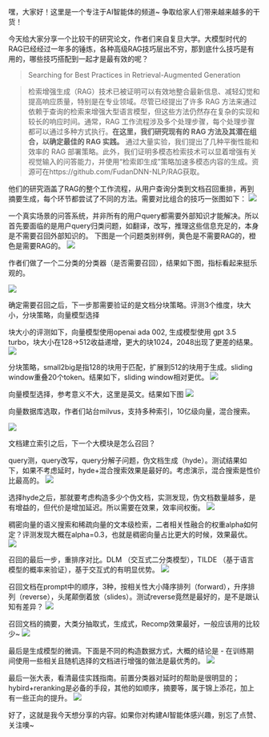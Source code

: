 嘿，大家好！这里是一个专注于AI智能体的频道~ 争取给家人们带来越来越多的干货！

今天给大家分享一个比较干的研究论文，作者们来自复旦大学。大模型时代的RAG已经经过一年多的锤炼，各种高级RAG技巧层出不穷，那到底什么技巧是有用的，哪些技巧搭配到一起才是最有效的呢？

> Searching for Best Practices in Retrieval-Augmented Generation

> 检索增强生成（RAG）技术已被证明可以有效地整合最新信息、减轻幻觉和提高响应质量，特别是在专业领域。尽管已经提出了许多 RAG 方法来通过依赖于查询的检索来增强大型语言模型，但这些方法仍然存在复杂的实现和较长的响应时间。通常，RAG 工作流程涉及多个处理步骤，每个处理步骤都可以通过多种方式执行。**在这里，我们研究现有的 RAG 方法及其潜在组合，以确定最佳的 RAG 实践。** 通过大量实验，我们提出了几种平衡性能和效率的 RAG 部署策略。此外，我们证明多模态检索技术可以显着增强有关视觉输入的问答能力，并使用“检索即生成”策略加速多模态内容的生成。资源可在https://github.com/FudanDNN-NLP/RAG获取。

他们的研究涵盖了RAG的整个工作流程，从用户查询分类到文档召回重排，再到摘要生成，每个环节都尝试了不同的方法。需要对比组合的技巧一张图如下：
![](https://files.mdnice.com/user/50285/29f9811b-4b57-4877-a684-0fc7b27d28b9.png)

一个真实场景的问答系统，并非所有的用户query都需要外部知识才能解决。所以首先要面临的是用户query归类问题，如翻译，改写，推理这些信息充足的，本身是不需要召回外部知识的。  下图是一个问题类别样例，黄色是不需要RAG的，橙色是需要RAG的。
![](https://files.mdnice.com/user/50285/f22914ac-c1cc-4fa8-8142-50d900646aca.png)

作者们做了一个二分类的分类器（是否需要召回），结果如下图，指标看起来挺乐观的。

![](https://files.mdnice.com/user/50285/c8bf9f96-7db7-4032-b984-8720c5bd95b9.png)


确定需要召回之后，下一步那需要验证的是文档分块策略。评测3个维度，块大小，分块策略，向量模型选择

块大小的评测如下，向量模型使用openai ada 002, 生成模型使用 gpt 3.5 turbo，块大小在128->512收益递增，更大的块1024，2048出现了更差的结果。
![](https://files.mdnice.com/user/50285/c0517263-a544-41ee-8a86-0f0615ddb1d1.png)

分块策略，small2big是指128的块用于匹配，扩展到512的块用于生成。sliding window重叠20个token。结果如下，sliding window相对更优。
![](https://files.mdnice.com/user/50285/b3c286e2-3035-47df-95fe-c0ff5baa9b9d.png)

向量模型选择，参考意义不大，这里是英文。结果如下图
![](https://files.mdnice.com/user/50285/0afd46e4-3c04-4066-a228-423a450f482d.png)

向量数据库选取，作者们站台milvus，支持多种索引，10亿级向量，混合搜索。

![](https://files.mdnice.com/user/50285/16861710-496e-43a1-add8-cf9851ce3f0b.png)


文档建立索引之后，下一个大模块是怎么召回？

query测，query改写，query分解子问题，伪文档生成（hyde）。测试结果如下，如果不考虑延时，hyde+混合搜索效果是最好的。考虑演示，混合搜索是性价比最高的。
![](https://files.mdnice.com/user/50285/c42256c5-47a7-4bae-a7dc-1284aa70c3d2.png)

选择hyde之后，那就要考虑构造多少个伪文档，实测发现，伪文档数量越多，是有增益的，但代价是增加延迟。所以需要在效果，效率间权衡。
![](https://files.mdnice.com/user/50285/283e874c-8e21-4d5d-a8f6-593185354de2.png)

稠密向量的语义搜索和稀疏向量的文本级检索，二者相关性融合的权重alpha如何定？评测发现大概在alpha=0.3，也就是稠密向量占比更大的时候，效果最优。
![](https://files.mdnice.com/user/50285/d718a00b-0d0e-436e-853d-3d563b5ba8f0.png)

召回的最后一步，重排序对比。DLM （交互式二分类模型），TILDE （基于语言模型的概率来验证），基于交互式的有明显优势。
![](https://files.mdnice.com/user/50285/1f540a03-09e0-41f1-9d0c-8e7749acc5ed.png)

召回文档在prompt中的顺序，3种，按相关性大小降序排列（forward），升序排列（reverse），头尾颠倒着放（slides）。测试reverse竟然是最好的，是不是跟认知有差异？
![](https://files.mdnice.com/user/50285/24b54d28-f755-460a-ac65-0de7a525011a.png)

召回文档的摘要，大类分抽取式，生成式，Recomp效果最好，一般应该用的比较少~
![](https://files.mdnice.com/user/50285/7bf8d474-cdd2-4fcd-8e38-d21375c1b812.png)

最后是生成模型的微调。下面是不同的构造数据方式，大概的结论是 - 在训练期间使用一些相关且随机选择的文档进行增强的做法是最优秀的。
![](https://files.mdnice.com/user/50285/accb75d1-bf13-457c-8788-c0944a8c2693.png)

最后一张大表，看清最佳实践指南。前置分类器对延时的帮助是很明显的；hybird+reranking是必备的手段，其他的如顺序，摘要等，属于锦上添花，加上有一些正向的提升。
![](https://files.mdnice.com/user/50285/28e3ae28-f2fb-478f-b6b5-c27a4d24c34c.png)



好了，这就是我今天想分享的内容。如果你对构建AI智能体感兴趣，别忘了点赞、关注噢~